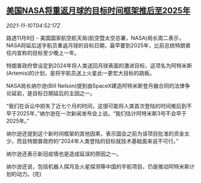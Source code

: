 <!--1636520467000-->
[美国NASA将重返月球的目标时间框架推后至2025年](https://cn.reuters.com/article/nasa-moon-timeframe-1109-tues-idCNKBS2HV0HA)
------

<div><i>2021-11-10T04:52:17Z</i></div><p>路透11月9日 - 美国国家航空航天局(航空暨太空总署，NASA)局长周二表示，NASA将延后送宇航员重返月球的目标日期，最早要到2025年，比前总统特朗普任内宣称的目标至少晚上一年。</p><p>特朗普政府曾设定到2024年将人类送回月球表面的激进目标，这项名为阿特米斯(Artemis)的计划，是将宇航员送上火星此一更宏大目标的跳板。</p><p>NASA局长纳尔逊(Bill Nelson)提到由SpaceX建造阿特米斯登月器合同的法律争论延宕，是目标日期延后的主因之一。</p><p>“我们在诉讼中损失了近七个月的时间，这很可能将人类首次登陆的时间推后到不早于2025年，”纳尔逊在一次新闻发布会上说。“我们估计阿特米斯3号不会早于2025年。”</p><p>纳尔逊还提到这个新时间框架的其他因素，表示国会之前为该项目批准的资金太少，而且特朗普政府的“2024年人类登陆的目标就技术基础面来说不可行。”</p><p>纳尔逊还表示新冠疫情也是造成延误的原因之一。</p><p>纳尔逊还说，包括机器人探月及火星探测等中国的宇航项目，仍是推动阿特米斯计划的动力。(完)</p>
